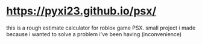 # https://pyxi23.github.io/psx/
this is a rough estimate calculator for roblox game PSX.
small project i made because i wanted to solve a problem i've been having (inconvenience)
